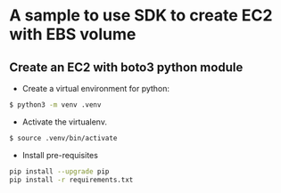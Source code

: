 # A sample to use SDK to create EC2 with EBS volume

## Create an EC2 with boto3 python module

* Create a virtual environment for python:

```sh
$ python3 -m venv .venv
```

* Activate the virtualenv.

```sh
$ source .venv/bin/activate
```

* Install pre-requisites

```sh
pip install --upgrade pip
pip install -r requirements.txt
```